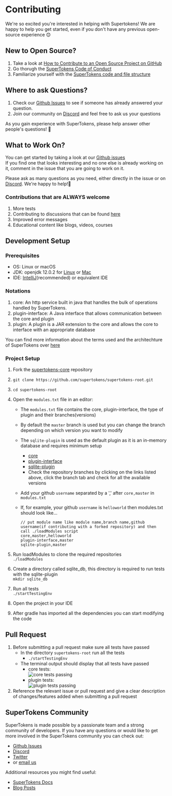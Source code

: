 # Contributing

We're so excited you're interested in helping with Supertokens! We are happy to help you get started, even if you don't have any previous open-source experience :blush:

## New to Open Source?
1. Take a look at [How to Contribute to an Open Source Project on GitHub](https://egghead.io/courses/how-to-contribute-to-an-open-source-project-on-github)
2. Go thorugh the [SuperTokens Code of Conduct](https://github.com/supertokens/supertokens-core/blob/master/CODE_OF_CONDUCT.md)
3. Familiarize yourself with the [SuperTokens code and file structure](https://github.com/supertokens/supertokens-core/wiki/Code-and-file-structure-overview)

## Where to ask Questions?
1. Check our [Github Issues](https://github.com/supertokens/supertokens-core/issues) to see if someone has already answered your question.  
2. Join our community on [Discord](https://supertokens.io/discord) and feel free to ask us your questions  

As you gain experience with SuperTokens, please help answer other people's questions! :pray: 

## What to Work On?
You can get started by taking a look at our [Github issues](https://github.com/supertokens/supertokens-core/issues)  
If you find one that looks interesting and no one else is already working on it, comment in the issue that you are going to work on it.  

Please ask as many questions as you need, either directly in the issue or on [Discord](https://supertokens.io/discord). We're happy to help!:raised_hands:

### Contributions that are ALWAYS welcome 

1. More tests
2. Contributing to discussions that can be found [here](https://github.com/supertokens/supertokens-core/issues?q=is%3Aissue+is%3Aopen+label%3Adiscussions)
3. Improved error messages
4. Educational content like blogs, videos, courses



## Development Setup

### Prerequisites
- OS: Linux or macOS
- JDK: openjdk 12.0.2 for [Linux](https://linuxhint.com/install_jdk12_ubuntu_1904/) or [Mac](https://java.tutorials24x7.com/blog/how-to-install-openjdk-12-on-macos)
- IDE: [IntelliJ](https://www.jetbrains.com/idea/download/)(recommended) or equivalent IDE

### Notations
1. core: An http service built in java that handles the bulk of operations handled by SuperTokens.
2. plugin-interface: A Java interface that allows communication between the core and plugin
3. plugin: A plugin is a JAR extension to the core and allows the core to interface with an appropriate database  

You can find more information about the terms used and the architechture of SuperTokens over [here](https://github.com/supertokens/supertokens-core/wiki/Code-and-file-structure-overview)

### Project Setup
1. Fork the [supertokens-core](https://github.com/supertokens/supertokens-core) repository
2. `git clone https://github.com/supertokens/supertokens-root.git`
3. `cd supertokens-root`
4. Open the `modules.txt` file in an editor:
    - The `modules.txt` file contains the core, plugin-interface, the type of plugin and their branches(versions) 
    - By default the `master` branch is used but you can change the branch depending on which version you want to modify 
    - The `sqlite-plugin` is used as the default plugin as it is an in-memory database and requires minimum setup
      - [core](https://github.com/supertokens/supertokens-core)
      - [plugin-interface](https://github.com/supertokens/supertokens-plugin-interface)
      - [sqlite-plugin](https://github.com/supertokens/supertokens-sqlite-plugin)
      - Check the repository branches by clicking on the links listed above, click the branch tab and check for all the available versions 
    - Add your github `username` separated by a ',' after `core,master` in  `modules.txt`
    - If, for example, your github `username` is `helloworld` then modules.txt should look like...

      ```
      // put module name like module name,branch name,github username(if contributing with a forked repository) and then call ./loadModules script        
      core,master,helloworld  
      plugin-interface,master        
      sqlite-plugin,master
      ```
	
5. Run loadModules to clone the required repositories  
`./loadModules`
6. Create a directory called sqlite_db, this directory is required to run tests with the sqlite-plugin  
`mkdir sqlite_db`
7. Run all tests   
`./startTestingEnv`
8. Open the project in your IDE
9. After gradle has imported all the dependencies you can start modifying the code

## Pull Request
1. Before submitting a pull request make sure all tests have passed
    - In the directory `supertokens-root` run all the tests
      - `./startTestingEnv`
    - The terminal output should display that all tests have passed 
      - core tests:  
      ![core tests passing](https://github.com/supertokens/supertokens-logo/blob/master/images/core-tests-passing.png)  
      - plugin tests:  
      ![plugin tests passing](https://github.com/supertokens/supertokens-logo/blob/master/images/plugin-tests-passing.png)
2. Reference the relevant issue or pull request and give a clear description of changes/features added when submitting a pull request

## SuperTokens Community 
SuperTokens is made possible by a passionate team and a strong community of developers. If you have any questions or would like to get more involved in the SuperTokens community you can check out:  
  - [Github Issues](https://github.com/supertokens/supertokens-core/issues)
  - [Discord](https://supertokens.io/discord)
  - [Twitter](https://twitter.com/supertokensio)
  - or [email us](mailto:team@supertokens.io)
  
Additional resources you might find useful:
  - [SuperTokens Docs](https://supertokens.io/docs/community/getting-started/installation)
  - [Blog Posts](https://supertokens.io/blog/)




